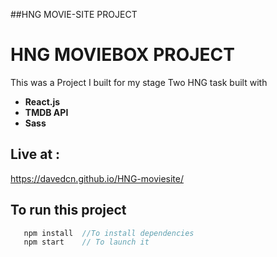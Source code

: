 ##HNG MOVIE-SITE PROJECT

# HNG MOVIEBOX PROJECT

This was a Project I built for my stage Two HNG task built with

- **React.js**
- **TMDB API**
- **Sass**
  

## Live at :
https://davedcn.github.io/HNG-moviesite/


## To run this project

```javascript
   npm install  //To install dependencies
   npm start    // To launch it
```
